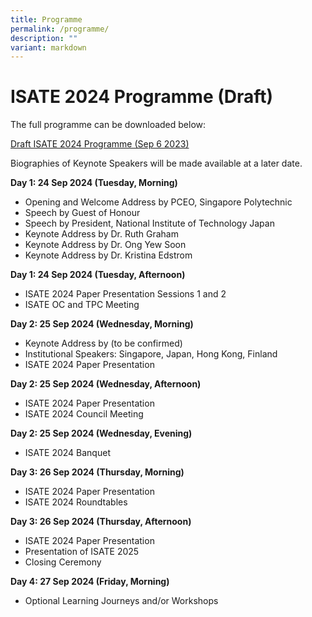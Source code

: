 ```yaml
---
title: Programme
permalink: /programme/
description: ""
variant: markdown
---
```

# ISATE 2024 Programme (Draft)

The full programme can be downloaded below:

[Draft ISATE 2024 Programme (Sep 6 2023)](/files/draft%20isate%202024%20(sep%206%202023).pdf)

Biographies of Keynote Speakers will be made available at a later date.

**Day 1: 24 Sep 2024 (Tuesday, Morning)**
- Opening and Welcome Address by PCEO, Singapore Polytechnic
- Speech by Guest of Honour
- Speech by President, National Institute of Technology Japan
- Keynote Address by Dr. Ruth Graham
- Keynote Address by Dr. Ong Yew Soon
- Keynote Address by Dr. Kristina Edstrom

**Day 1: 24 Sep 2024 (Tuesday, Afternoon)**
- ISATE 2024 Paper Presentation Sessions 1 and 2
- ISATE OC and TPC Meeting

**Day 2: 25 Sep 2024 (Wednesday, Morning)**
- Keynote Address by (to be confirmed)
- Institutional Speakers: Singapore, Japan, Hong Kong, Finland
- ISATE 2024 Paper Presentation

**Day 2: 25 Sep 2024 (Wednesday, Afternoon)**
- ISATE 2024 Paper Presentation
- ISATE 2024 Council Meeting

**Day 2: 25 Sep 2024 (Wednesday, Evening)**
- ISATE 2024 Banquet

**Day 3: 26 Sep 2024 (Thursday, Morning)**
- ISATE 2024 Paper Presentation
- ISATE 2024 Roundtables

**Day 3: 26 Sep 2024 (Thursday, Afternoon)**
- ISATE 2024 Paper Presentation
- Presentation of ISATE 2025
- Closing Ceremony

**Day 4: 27 Sep 2024 (Friday, Morning)**
- Optional Learning Journeys and/or Workshops